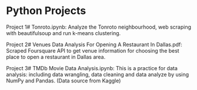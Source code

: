 # Python Projects
Project 1# Tonroto.ipynb:
Analyze the Tonroto neighbourhood, web scraping with beautifulsoup and run k-means clustering.

Project 2# Venues Data Analysis For Opening A Restaurant In Dallas.pdf:
Scraped Foursquare API to get venue information for choosing the best place to open a restaurant in Dallas area.

Project 3# TMDb Movie Data Analysis.ipynb:
This is a practice for data analysis: including data wrangling, data cleaning and data analyze by using NumPy and Pandas. (Data source from Kaggle)

